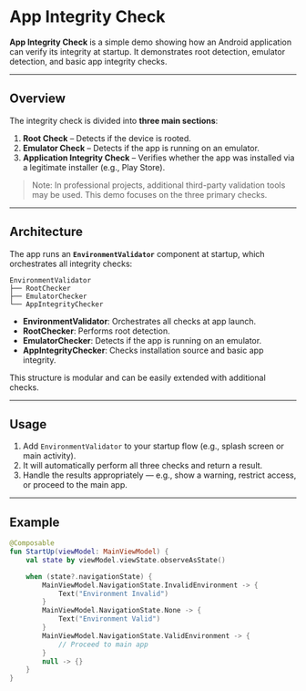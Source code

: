 # App Integrity Check

**App Integrity Check** is a simple demo showing how an Android application can verify its integrity at startup. It demonstrates root detection, emulator detection, and basic app integrity checks.

---

## Overview

The integrity check is divided into **three main sections**:

1. **Root Check** – Detects if the device is rooted.  
2. **Emulator Check** – Detects if the app is running on an emulator.  
3. **Application Integrity Check** – Verifies whether the app was installed via a legitimate installer (e.g., Play Store).

> Note: In professional projects, additional third-party validation tools may be used. This demo focuses on the three primary checks.

---

## Architecture

The app runs an **`EnvironmentValidator`** component at startup, which orchestrates all integrity checks:

```
EnvironmentValidator
├── RootChecker
├── EmulatorChecker
└── AppIntegrityChecker
```

- **EnvironmentValidator**: Orchestrates all checks at app launch.  
- **RootChecker**: Performs root detection.  
- **EmulatorChecker**: Detects if the app is running on an emulator.  
- **AppIntegrityChecker**: Checks installation source and basic app integrity.

This structure is modular and can be easily extended with additional checks.

---

## Usage

1. Add `EnvironmentValidator` to your startup flow (e.g., splash screen or main activity).  
2. It will automatically perform all three checks and return a result.  
3. Handle the results appropriately — e.g., show a warning, restrict access, or proceed to the main app.

---

## Example

```kotlin
@Composable
fun StartUp(viewModel: MainViewModel) {
    val state by viewModel.viewState.observeAsState()

    when (state?.navigationState) {
        MainViewModel.NavigationState.InvalidEnvironment -> {
            Text("Environment Invalid")
        }
        MainViewModel.NavigationState.None -> {
            Text("Environment Valid")
        }
        MainViewModel.NavigationState.ValidEnvironment -> {
            // Proceed to main app
        }
        null -> {}
    }
}
